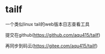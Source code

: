 # tailf

一个类似linux tail的web版本日志查看工具

提交在github(https://github.com/aqu415/tailf)

再同步到码云(https://gitee.com/aqu415/tailf)